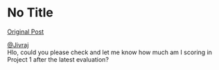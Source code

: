# No Title

[Original Post](https://discourse.onlinedegree.iitm.ac.in/t/171141/281)

<p><a class="mention" href="/u/jivraj">@Jivraj</a><br>
Hlo, could you please check and let me know how much am I scoring in Project 1 after the latest evaluation?</p>